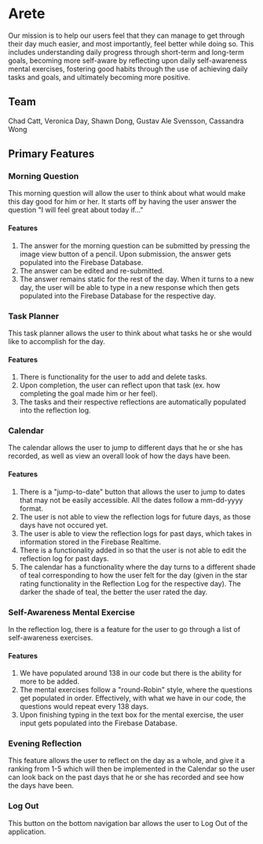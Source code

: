 # Arete

Our mission is to help our users feel that they can manage to get through their day much easier, and most importantly, feel better while doing so. This includes understanding daily progress through short-term and long-term goals, becoming more self-aware by reflecting upon daily self-awareness mental exercises, fostering good habits through the use of achieving daily tasks and goals, and ultimately becoming more positive.

## Team
Chad Catt, Veronica Day, Shawn Dong, Gustav Ale Svensson, Cassandra Wong

## Primary Features
### Morning Question

This morning question will allow the user to think about what would make this day good for him or her. It starts off by having the user answer the question "I will feel great about today if..."

#### Features

1. The answer for the morning question can be submitted by pressing the image view button of a pencil. Upon submission, the answer gets populated into the Firebase Database.
2. The answer can be edited and re-submitted.
3. The answer remains static for the rest of the day. When it turns to a new day, the user will be able to type in a new response which then gets populated into the Firebase Database for the respective day.

### Task Planner

This task planner allows the user to think about what tasks he or she would like to accomplish for the day.

#### Features

1. There is functionality for the user to add and delete tasks.
2. Upon completion, the user can reflect upon that task (ex. how completing the goal made him or her feel).
3. The tasks and their respective reflections are automatically populated into the reflection log.

### Calendar

The calendar allows the user to jump to different days that he or she has recorded, as well as view an overall look of how the days have been. 

#### Features

1. There is a "jump-to-date" button that allows the user to jump to dates that may not be easily accessible. All the dates follow a mm-dd-yyyy format.
2. The user is not able to view the reflection logs for future days, as those days have not occured yet. 
3. The user is able to view the reflection logs for past days, which takes in information stored in the Firebase Realtime.
4. There is a functionality added in so that the user is not able to edit the reflection log for past days.
5. The calendar has a functionality where the day turns to a different shade of teal corresponding to how the user felt for the day (given in the star rating functionality in the Reflection Log for the respective day). The darker the shade of teal, the better the user rated the day.

### Self-Awareness Mental Exercise

In the reflection log, there is a feature for the user to go through a list of self-awareness exercises. 

#### Features

1. We have populated around 138 in our code but there is the ability for more to be added. 
2. The mental exercises follow a "round-Robin" style, where the questions get populated in order. Effectively, with what we have in our code, the questions would repeat every 138 days.
3. Upon finishing typing in the text box for the mental exercise, the user input gets populated into the Firebase Database.

### Evening Reflection

This feature allows the user to reflect on the day as a whole, and give it a ranking from 1-5 which will then be implemented in the Calendar so the user can look back on the past days that he or she has recorded and see how the days have been.

### Log Out

This button on the bottom navigation bar allows the user to Log Out of the application.
